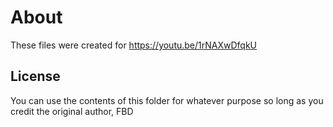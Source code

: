 # About

These files were created for
https://youtu.be/1rNAXwDfqkU

## License

You can use the contents of this folder for whatever purpose so long as you credit the original author, FBD
